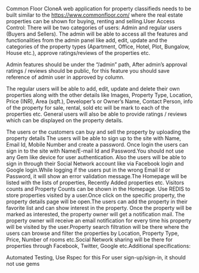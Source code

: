Common Floor CloneA web application for property classifieds needs to be built similar to the https://www.commonfloor.com/ where the real estate properties can be shown for buying, renting and selling.User Access Control: 
There will be two categories of users: Admin and regular users (Buyers and Sellers). 
The admin will be able to access all the features and functionalities from the admin panel like add, edit, update and the categories of the property types (Apartment, Office, Hotel, Plot, Bungalow, House etc.), approve ratings/reviews of the properties etc.
            
Admin features should be under the “/admin” path, After admin’s approval ratings / reviews should be public, for this feature you should save reference of admin user in approved by column.  

The regular users will be able to add, edit, update and delete their own properties along with the other details like Images, Property Type, Location, Price (INR), Area (sqft.), Developer’s or Owner’s Name, Contact Person, info of the property for sale, rental, sold etc will be mark to each of the properties etc. General users will also be able to provide ratings / reviews which can be displayed on the property details.

The users or the customers can buy and sell the property by uploading the property details The users will be able to sign up to the site with Name, Email Id, Mobile Number and create a password. Once login the users can sign in to the site with Name/E-mail Id and Password.You should not use any Gem like device for user authentication.  Also the users will be able to sign in through their Social Network account like via Facebook login and Google login.While logging if the users put in the wrong Email Id or Password, it will show an error validation message.The Homepage will be listed with the lists of properties, Recently Added properties etc. Visitors counts and Property Counts can be shown in the Homepage. Use REDIS to store properties visited by a user.Once click on the specific property, the property details page will be open.The users can add the property in their favorite list and can show interest in the property. Once the property will be marked as interested, the property owner will get a notification mail. The property owner will receive an email notification for every time his property will be visited by the user.Property search filtration will be there where the users can browse and filter the properties by Location, Property Type, Price, Number of rooms etc.Social Network sharing will be there for properties through Facebook, Twitter, Google etc.Additional specifications:

Automated Testing, Use Rspec for this
For user sign-up/sign-in, it should not use gems
